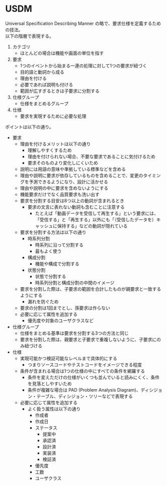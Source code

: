 # USDM

Universal Specification Describing Manner の略で、要求仕様を定義するための技法。  
以下の階層で表現する。

1. カテゴリ
    - ほとんどの場合は機能や画面の単位を指す
2. 要求
    - 1つのイベントから始まる一連の処理に対して1つの要求が紐づく
    - 目的語と動詞から成る
    - 理由を付ける
    - 必要であれば説明も付ける
    - 範囲が広すぎるときは子要求に分割する
3. 仕様グループ
    - 仕様をまとめるグループ
4. 仕様
    - 要求を実現するために必要な処理

ポイントは以下の通り。

- 要求
    - 理由を付けるメリットは以下の通り
        - 理解しやすくするため
        - 理由を付けられない場合、不要な要求であることに気付けるため
        - 要求そのものより変化しにくいため
    - 説明には用語の意味や準拠している標準などを含める
    - 理由や説明に要求が依存しているものを含めることで、変更のタイミングを予測できるようになり、設計に活かせる
    - 理由や説明の中に要求を含めないようにする
    - 機能要求だけでなく品質要求も洗い出す
    - 要求を分割する目安は8つ以上の動詞が含まれるとき
        - 要求の文言に表れない動詞も含むことに注意する
            - たとえば「動画データを受信して再生する」という要求には、「受信する」と「再生する」以外にも「（受信したデータを）キャッシュに保持する」などの動詞が隠れている
    - 要求を分割する方法は以下の通り
        - 時系列分割
            - 時系列に沿って分割する
            - 最もよく使う
        - 構成分割
            - 機能や構成で分割する
        - 状態分割
            - 状態で分割する
            - 時系列分割と構成分割の中間のイメージ
    - 要求を分割した際は、子要求の範囲を合計したものが親要求と一致するようにする
        - 漏れを防ぐため
    - 要求の分割は1回までとし、孫要求は作らない
    - 必要に応じて属性を追加する
        - 優先度や対象のユーザクラスなど
- 仕様グループ
    - 仕様をまとめる基準は要求を分割する3つの方法と同じ
    - 要求を分割した際は、親要求と子要求で重複しないように、子要求にのみ紐づける
- 仕様
    - 実現可能かつ検証可能なレベルまで具体的にする
        - つまりソースコードやテストコードをイメージできる程度
    - 条件が含まれる場合は1つの仕様の中にすべての条件を網羅する
        - 条件を変えただけの仕様がいくつも並んでいると読みにくく、条件を見落としやすいため
        - 条件が複雑な場合は PAD (Problem Analysis Diagram)、ディシジョン・テーブル、ディシジョン・ツリーなどで表現する
    - 必要に応じて属性を追加する
        - よく扱う属性は以下の通り
            - 作成者
            - 作成日
            - ステータス
                - 提案中
                - 承認済
                - 設計済
                - 実装済
                - 検証済
            - 優先度
            - 工数
            - ユーザクラス
